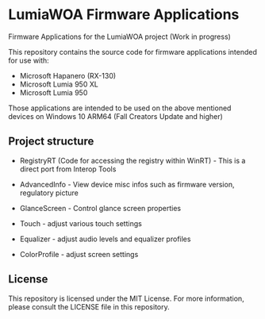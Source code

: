 # LumiaWOA Firmware Applications
Firmware Applications for the LumiaWOA project (Work in progress)

This repository contains the source code for firmware applications intended for use with:

- Microsoft Hapanero (RX-130)
- Microsoft Lumia 950 XL
- Microsoft Lumia 950

Those applications are intended to be used on the above mentioned devices on Windows 10 ARM64 (Fall Creators Update and higher)

## Project structure

- RegistryRT (Code for accessing the registry within WinRT) - This is a direct port from Interop Tools


- AdvancedInfo - View device misc infos such as firmware version, regulatory picture
- GlanceScreen - Control glance screen properties
- Touch - adjust various touch settings
- Equalizer - adjust audio levels and equalizer profiles
- ColorProfile - adjust screen settings

## License
This repository is licensed under the MIT License. For more information, please consult the LICENSE file in this repository.